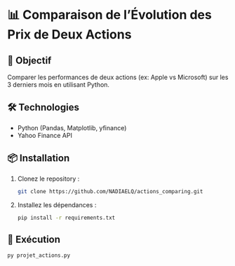 # 📊 Comparaison de l’Évolution des Prix de Deux Actions

## 📌 Objectif  
Comparer les performances de deux actions (ex: Apple vs Microsoft) sur les 3 derniers mois en utilisant Python.

## 🛠️ Technologies  
- Python (Pandas, Matplotlib, yfinance)  
- Yahoo Finance API  

## 📦 Installation  
1. Clonez le repository :  
   ```bash  
   git clone https://github.com/NADIAELQ/actions_comparing.git 

2. Installez les dépendances :
   ```bash  
   pip install -r requirements.txt  

## 🚀 Exécution
   ```bash  
   py projet_actions.py

